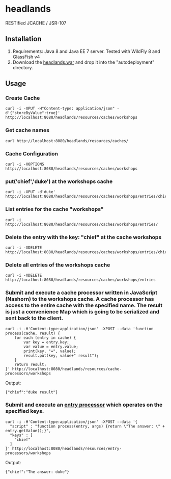 headlands
=========

RESTified JCACHE / JSR-107

## Installation

1. Requirements: Java 8 and Java EE 7 server. Tested with WildFly 8 and GlassFish v4
2. Download the [headlands.war](https://github.com/AdamBien/headlands/releases) and drop it into the "autodeployment" directory.

## Usage

### Create Cache
```
curl -i -XPUT -H"Content-type: application/json" -d'{"storeByValue":true}' http://localhost:8080/headlands/resources/caches/workshops
```

### Get cache names

```
curl http://localhost:8080/headlands/resources/caches/      
```

### Cache Configuration

```
curl -i -XOPTIONS http://localhost:8080/headlands/resources/caches/workshops
```

### put('chief','duke') at the workshops cache

```
curl -i -XPUT -d'duke' http://localhost:8080/headlands/resources/caches/workshops/entries/chief
```

### List entries for the cache "workshops"

```
curl -i http://localhost:8080/headlands/resources/caches/workshops/entries/    
```

### Delete the entry with the key: "chief" at the cache workshops

```
curl -i -XDELETE http://localhost:8080/headlands/resources/caches/workshops/entries/chief      
```
### Delete all entries of the workshops cache

```
curl -i -XDELETE http://localhost:8080/headlands/resources/caches/workshops/entries
```

### Submit and execute a cache processor written in JavaScript (Nashorn) to the workshops cache. A cache processor has access to the entire cache with the specified name. The result is just a convenience Map which is going to be serialized and sent back to the client.

```
curl -i -H'Content-type:application/json' -XPOST --data 'function process(cache, result) { 
    for each (entry in cache) { 
        var key = entry.key; 
        var value = entry.value; 
        print(key, "=", value); 
        result.put(key, value+" result"); 
    } 
    return result; 
}' http://localhost:8080/headlands/resources/cache-processors/workshops
```

Output: 
```
{"chief":"duke result"}
```

### Submit and execute an [entry processor](http://ignite.apache.org/jcache/1.0.0/javadoc/javax/cache/processor/EntryProcessor.html) which operates on the specified keys.
```
curl -i -H'Content-type:application/json' -XPOST --data '{
  "script" : "function process(entry, args) {return \"The answer: \" + entry.getValue();}",
  "keys" : [
    "chief"
  ]
}' http://localhost:8080/headlands/resources/entry-processors/workshops
```
Output:

```
{"chief":"The answer: duke"}
```

